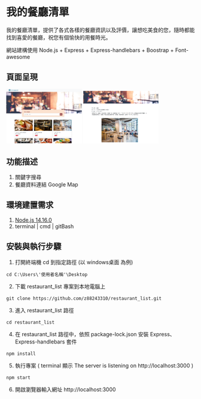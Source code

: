 # 我的餐廳清單

我的餐廳清單，提供了各式各樣的餐廳資訊以及評價，讓想吃美食的您，隨時都能找到喜愛的餐廳，祝您有個愉快的用餐時光。

網站建構使用 Node.js + Express + Express-handlebars + Boostrap + Font-awesome

## 頁面呈現
<p float="left">
<img src="https://github.com/z88243310/restaurant_list/blob/ba571204ee15e69fe25f0a85ba1c1cabc3c9921d/public/img/homePage.png" width="40%">
<img src="https://github.com/z88243310/restaurant_list/blob/ba571204ee15e69fe25f0a85ba1c1cabc3c9921d/public/img/restaurantInfo.png" width="40%">
</p>

## 功能描述
1. 關鍵字搜尋
2. 餐廳資料連結 Google Map

## 環境建置需求
1. [Node.js 14.16.0](https://nodejs.org/en/)
2. terminal | cmd | gitBash

## 安裝與執行步驟
1. 打開終端機 cd 到指定路徑 (以 windows桌面 為例)
```
cd C:\Users\'使用者名稱'\Desktop
```
2. 下載 restaurant_list 專案到本地電腦上
```
git clone https://github.com/z88243310/restaurant_list.git
```
3. 進入 restaurant_list 路徑
```
cd restaurant_list
```
4. 在 restaurant_list 路徑中，依照 package-lock.json 安裝 Express、Express-handlebars 套件
```
npm install
```
5. 執行專案 ( terminal 顯示 The server is listening on http://localhost:3000 )
```
npm start
```
6. 開啟瀏覽器輸入網址 http://localhost:3000

